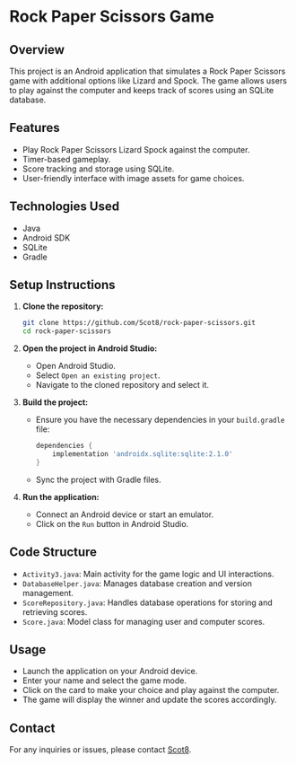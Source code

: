 # Rock Paper Scissors Game

## Overview
This project is an Android application that simulates a Rock Paper Scissors game with additional options like Lizard and Spock. The game allows users to play against the computer and keeps track of scores using an SQLite database.

## Features
- Play Rock Paper Scissors Lizard Spock against the computer.
- Timer-based gameplay.
- Score tracking and storage using SQLite.
- User-friendly interface with image assets for game choices.

## Technologies Used
- Java
- Android SDK
- SQLite
- Gradle

## Setup Instructions
1. **Clone the repository:**
   ```sh
   git clone https://github.com/Scot8/rock-paper-scissors.git
   cd rock-paper-scissors
   ```

2. **Open the project in Android Studio:**
   - Open Android Studio.
   - Select `Open an existing project`.
   - Navigate to the cloned repository and select it.

3. **Build the project:**
   - Ensure you have the necessary dependencies in your `build.gradle` file:
     ```gradle
     dependencies {
         implementation 'androidx.sqlite:sqlite:2.1.0'
     }
     ```
   - Sync the project with Gradle files.

4. **Run the application:**
   - Connect an Android device or start an emulator.
   - Click on the `Run` button in Android Studio.

## Code Structure
- `Activity3.java`: Main activity for the game logic and UI interactions.
- `DatabaseHelper.java`: Manages database creation and version management.
- `ScoreRepository.java`: Handles database operations for storing and retrieving scores.
- `Score.java`: Model class for managing user and computer scores.

## Usage
- Launch the application on your Android device.
- Enter your name and select the game mode.
- Click on the card to make your choice and play against the computer.
- The game will display the winner and update the scores accordingly.

## Contact
For any inquiries or issues, please contact [Scot8](https://github.com/Scot8).
